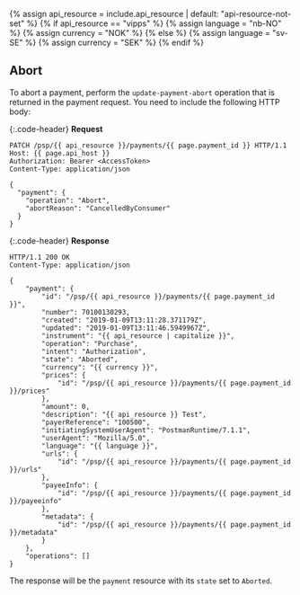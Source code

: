 {% assign api_resource = include.api_resource | default: "api-resource-not-set" %}
{% if api_resource == "vipps" %}
  {% assign language = "nb-NO" %}
  {% assign currency = "NOK" %}
{% else %}
  {% assign language = "sv-SE" %}
  {% assign currency = "SEK" %}
{% endif %}

## Abort

To abort a payment, perform the `update-payment-abort` operation that is
returned in the payment request.
You need to include the following HTTP body:

{:.code-header}
**Request**

```http
PATCH /psp/{{ api_resource }}/payments/{{ page.payment_id }} HTTP/1.1
Host: {{ page.api_host }}
Authorization: Bearer <AccessToken>
Content-Type: application/json

{
  "payment": {
    "operation": "Abort",
    "abortReason": "CancelledByConsumer"
  }
}
```

{:.code-header}
**Response**

```http
HTTP/1.1 200 OK
Content-Type: application/json

{
    "payment": {
        "id": "/psp/{{ api_resource }}/payments/{{ page.payment_id }}",
        "number": 70100130293,
        "created": "2019-01-09T13:11:28.371179Z",
        "updated": "2019-01-09T13:11:46.5949967Z",
        "instrument": "{{ api_resource | capitalize }}",
        "operation": "Purchase",
        "intent": "Authorization",
        "state": "Aborted",
        "currency": "{{ currency }}",
        "prices": {
            "id": "/psp/{{ api_resource }}/payments/{{ page.payment_id }}/prices"
        },
        "amount": 0,
        "description": "{{ api_resource }} Test",
        "payerReference": "100500",
        "initiatingSystemUserAgent": "PostmanRuntime/7.1.1",
        "userAgent": "Mozilla/5.0",
        "language": "{{ language }}",
        "urls": {
            "id": "/psp/{{ api_resource }}/payments/{{ page.payment_id }}/urls"
        },
        "payeeInfo": {
            "id": "/psp/{{ api_resource }}/payments/{{ page.payment_id }}/payeeinfo"
        },
        "metadata": {
            "id": "/psp/{{ api_resource }}/payments/{{ page.payment_id }}/metadata"
        }
    },
    "operations": []
}
```

The response will be the `payment` resource with its `state` set to `Aborted`.

